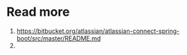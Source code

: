 # Read more

1. https://bitbucket.org/atlassian/atlassian-connect-spring-boot/src/master/README.md
2. 